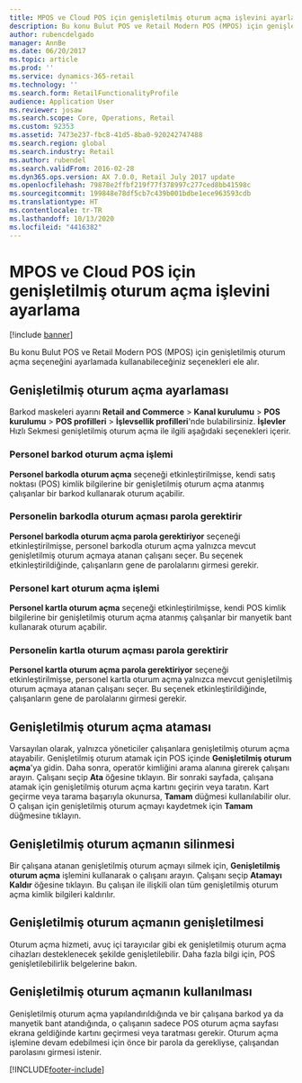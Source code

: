 ```yaml
---
title: MPOS ve Cloud POS için genişletilmiş oturum açma işlevini ayarlama
description: Bu konu Bulut POS ve Retail Modern POS (MPOS) için genişletilmiş oturum açma seçeneğini ayarlamada kullanabileceğiniz seçenekleri ele alır.
author: rubencdelgado
manager: AnnBe
ms.date: 06/20/2017
ms.topic: article
ms.prod: ''
ms.service: dynamics-365-retail
ms.technology: ''
ms.search.form: RetailFunctionalityProfile
audience: Application User
ms.reviewer: josaw
ms.search.scope: Core, Operations, Retail
ms.custom: 92353
ms.assetid: 7473e237-fbc8-41d5-8ba0-920242747488
ms.search.region: global
ms.search.industry: Retail
ms.author: rubendel
ms.search.validFrom: 2016-02-28
ms.dyn365.ops.version: AX 7.0.0, Retail July 2017 update
ms.openlocfilehash: 79878e2ffbf219f77f378997c277ced8bb41598c
ms.sourcegitcommit: 199848e78df5cb7c439b001bdbe1ece963593cdb
ms.translationtype: HT
ms.contentlocale: tr-TR
ms.lasthandoff: 10/13/2020
ms.locfileid: "4416382"
---
```

# <a name="set-up-extended-logon-functionality-for-mpos-and-cloud-pos"></a>MPOS ve Cloud POS için genişletilmiş oturum açma işlevini ayarlama

[!include [banner](includes/banner.md)]

Bu konu Bulut POS ve Retail Modern POS (MPOS) için genişletilmiş oturum açma seçeneğini ayarlamada kullanabileceğiniz seçenekleri ele alır.

## <a name="setting-up-extended-logon"></a>Genişletilmiş oturum açma ayarlaması

Barkod maskeleri ayarını **Retail and Commerce** &gt; **Kanal kurulumu** &gt; **POS kurulumu** &gt; **POS profilleri** &gt; **İşlevsellik profilleri**'nde bulabilirsiniz. **İşlevler** Hızlı Sekmesi genişletilmiş oturum açma ile ilgili aşağıdaki seçenekleri içerir.

### <a name="staff-bar-code-logon"></a>Personel barkod oturum açma işlemi

**Personel barkodla oturum açma** seçeneği etkinleştirilmişse, kendi satış noktası (POS) kimlik bilgilerine bir genişletilmiş oturum açma atanmış çalışanlar bir barkod kullanarak oturum açabilir.

### <a name="staff-bar-code-logon-requires-password"></a>Personelin barkodla oturum açması parola gerektirir

**Personel barkodla oturum açma parola gerektiriyor** seçeneği etkinleştirilmişse, personel barkodla oturum açma yalnızca mevcut genişletilmiş oturum açmaya atanan çalışanı seçer. Bu seçenek etkinleştirildiğinde, çalışanların gene de parolalarını girmesi gerekir.

### <a name="staff-card-logon"></a>Personel kart oturum açma işlemi

**Personel kartla oturum açma** seçeneği etkinleştirilmişse, kendi POS kimlik bilgilerine bir genişletilmiş oturum açma atanmış çalışanlar bir manyetik bant kullanarak oturum açabilir.

### <a name="staff-card-logon-requires-password"></a>Personelin kartla oturum açması parola gerektirir

**Personel kartla oturum açma parola gerektiriyor** seçeneği etkinleştirilmişse, personel kartla oturum açma yalnızca mevcut genişletilmiş oturum açmaya atanan çalışanı seçer. Bu seçenek etkinleştirildiğinde, çalışanların gene de parolalarını girmesi gerekir.

## <a name="assigning-an-extended-logon"></a>Genişletilmiş oturum açma ataması

Varsayılan olarak, yalnızca yöneticiler çalışanlara genişletilmiş oturum açma atayabilir. Genişletilmiş oturum atamak için POS içinde **Genişletilmiş oturum açma**'ya gidin. Daha sonra, operatör kimliğini arama alanına girerek çalışanı arayın. Çalışanı seçip **Ata** öğesine tıklayın. Bir sonraki sayfada, çalışana atamak için genişletilmiş oturum açma kartını geçirin veya taratın. Kart geçirme veya tarama başarıyla okunursa, **Tamam** düğmesi kullanılabilir olur. O çalışan için genişletilmiş oturum açmayı kaydetmek için **Tamam** düğmesine tıklayın.

## <a name="deleting-an-extended-logon"></a>Genişletilmiş oturum açmanın silinmesi

Bir çalışana atanan genişletilmiş oturum açmayı silmek için, **Genişletilmiş oturum açma** işlemini kullanarak o çalışanı arayın. Çalışanı seçip **Atamayı Kaldır** öğesine tıklayın. Bu çalışan ile ilişkili olan tüm genişletilmiş oturum açma kimlik bilgileri kaldırılır.

## <a name="extending-extended-logon"></a>Genişletilmiş oturum açmanın genişletilmesi

Oturum açma hizmeti, avuç içi tarayıcılar gibi ek genişletilmiş oturum açma cihazları desteklenecek şekilde genişletilebilir. Daha fazla bilgi için, POS genişletilebilirlik belgelerine bakın.

## <a name="using-extended-logon"></a>Genişletilmiş oturum açmanın kullanılması

Genişletilmiş oturum açma yapılandırıldığında ve bir çalışana barkod ya da manyetik bant atandığında, o çalışanın sadece POS oturum açma sayfası ekrana geldiğinde kartını geçirmesi veya taratması gerekir. Oturum açma işlemine devam edebilmesi için önce bir parola da gerekliyse, çalışandan parolasını girmesi istenir.


[!INCLUDE[footer-include](../includes/footer-banner.md)]
